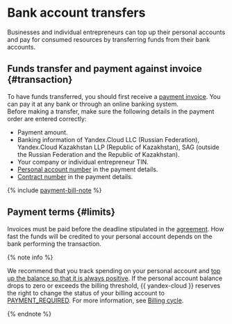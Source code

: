 # Bank account transfers

Businesses and individual entrepreneurs can top up their personal accounts and pay for consumed resources by transferring funds from their bank accounts.

## Funds transfer and payment against invoice {#transaction}

To have funds transferred, you should first receive a [payment invoice](../concepts/bill.md). You can pay it at any bank or through an online banking system.<br/>Before making a transfer, make sure the following details in the payment order are entered correctly:


* Payment amount.
* Banking information of Yandex.Cloud LLC (Russian Federation), Yandex.Cloud Kazakhstan LLP (Republic of Kazakhstan), SAG (outside the Russian Federation and the Republic of Kazakhstan).
* Your company or individual entrepreneur TIN.
* [Personal account number](../concepts/personal-account.md#id) in the payment details.
* [Contract number](../concepts/contract.md) in the payment details.

{% include [payment-bill-note](../_includes/payment-bill-note.md) %}



## Payment terms {#limits}

Invoices must be paid before the deadline stipulated in the [agreement](../concepts/contract.md). How fast the funds will be credited to your personal account depends on the bank performing the transaction.


{% note info %}

We recommend that you track spending on your personal account and [top up the balance so that it is always positive](../operations/pay-the-bill.md). If the personal account balance drops to zero or exceeds the billing threshold, {{ yandex-cloud }} reserves the right to change the status of your billing account to [PAYMENT_REQUIRED](../concepts/billing-account-statuses.md#conditions). For more information, see [Billing cycle](../payment/billing-cycle-business.md).

{% endnote %}


